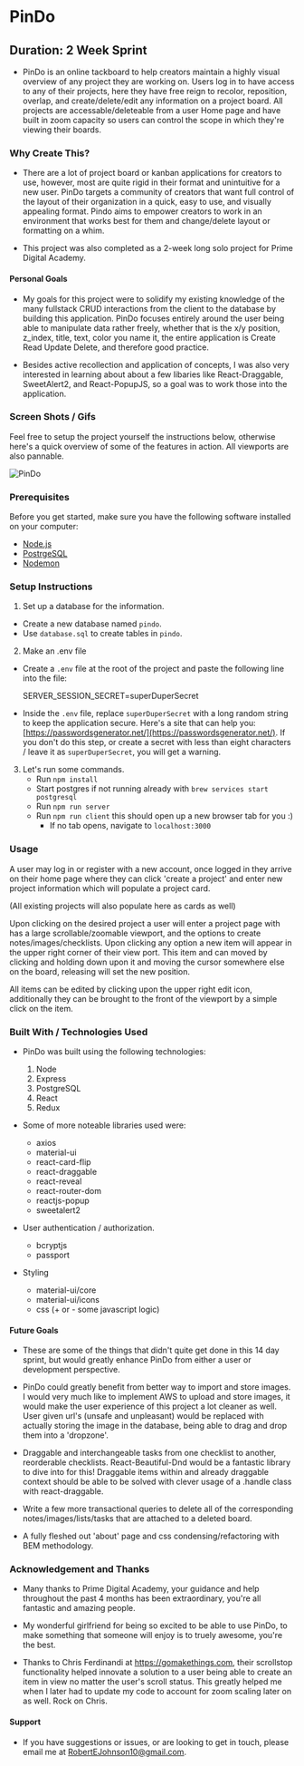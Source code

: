 # PinDo

## Duration: 2 Week Sprint

  - PinDo is an online tackboard to help creators maintain a highly visual overview of any project they are working on. Users log in to have access to any of their projects, here they have free reign to recolor, reposition, overlap, and create/delete/edit any information on a project board. All projects are accessable/deleteable from a user Home page and have built in zoom capacity so users can control the scope in which they're viewing their boards.

### Why Create This?

  - There are a lot of project board or kanban applications for creators to use, however, most are quite rigid in their format and unintuitive for a new user. PinDo targets a community of creators that want full control of the layout of their organization in a quick, easy to use, and visually appealing format. Pindo aims to empower creators to work in an environment that works best for them and change/delete layout or formatting on a whim.

  - This project was also completed as a 2-week long solo project for Prime Digital Academy.

#### Personal Goals

  - My goals for this project were to solidify my existing knowledge of the many fullstack CRUD interactions from the client to the database by building this application. PinDo focuses entirely around the user being able to manipulate data rather freely, whether that is the x/y position, z_index, title, text, color you name it, the entire application is Create Read Update Delete, and therefore good practice.

  - Besides active recollection and application of concepts, I was also very interested in learning about about a few libaries like React-Draggable, SweetAlert2, and React-PopupJS, so a goal was to work those into the application. 

### Screen Shots / Gifs

Feel free to setup the project yourself the instructions below, otherwise here's a quick overview of some of the features in action. All viewports are also pannable.

![PinDo](/documentation/PinDo.gif)

### Prerequisites

Before you get started, make sure you have the following software installed on your computer:

- [Node.js](https://nodejs.org/en/)
- [PostrgeSQL](https://www.postgresql.org/)
- [Nodemon](https://nodemon.io/)

### Setup Instructions

1. Set up a database for the information.
  * Create a new database named `pindo`.
  * Use `database.sql` to create tables in `pindo`.
  
2. Make an .env file 
  * Create a `.env` file at the root of the project and paste the following line into the file:
      
    SERVER_SESSION_SECRET=superDuperSecret
       
  * Inside the `.env` file, replace `superDuperSecret` with a long random string to keep the application secure. Here's a site that can help you: [https://passwordsgenerator.net/](https://passwordsgenerator.net/). If you don't do this step, or create a secret with less than eight characters / leave it as `superDuperSecret`, you will get a warning.
  
3. Let's run some commands.
   * Run `npm install`
   * Start postgres if not running already with `brew services start postgresql`
   * Run `npm run server`
   * Run `npm run client` this should open up a new browser tab for you :)
     * If no tab opens, navigate to `localhost:3000`

### Usage

A user may log in or register with a new account, once logged in they arrive on their home page where they can click 'create a project' and enter new project information which will populate a project card.
  
(All existing projects will also populate here as cards as well)
  
Upon clicking on the desired project a user will enter a project page with has a large scrollable/zoomable viewport, and the options to create notes/images/checklists. Upon clicking any option a new item will appear in the upper right corner of their view port. This item and can moved by clicking and holding down upon it and moving the cursor somewhere else on the board, releasing will set the new position.

All items can be edited by clicking upon the upper right edit icon, additionally they can be brought to the front of the viewport by a simple click on the item.

### Built With / Technologies Used

  - PinDo was built using the following technologies:
      1. Node
      2. Express
      3. PostgreSQL
      4. React
      5. Redux
  
  - Some of more noteable libraries used were:
      * axios
      * material-ui
      * react-card-flip
      * react-draggable
      * react-reveal
      * react-router-dom
      * reactjs-popup
      * sweetalert2

  - User authentication / authorization.
      * bcryptjs
      * passport

  - Styling
      * material-ui/core
      * material-ui/icons
      * css (+ or - some javascript logic)

#### Future Goals

  * These are some of the things that didn't quite get done in this 14 day sprint, but would greatly enhance PinDo from either a user or development perspective.
  
  - PinDo could greatly benefit from better way to import and store images. I would very much like to implement AWS to upload and store images, it would make the user experience of this project a lot cleaner as well. User given url's (unsafe and unpleasant) would be replaced with actually storing the image in the database, being able to drag and drop them into a 'dropzone'. 

  - Draggable and interchangeable tasks from one checklist to another, reorderable checklists. React-Beautiful-Dnd would be a fantastic library to dive into for this! Draggable items within and already draggable context should be able to be solved with clever usage of a .handle class with react-draggable.

  - Write a few more transactional queries to delete all of the corresponding notes/images/lists/tasks that are attached to a deleted board.
  
  - A fully fleshed out 'about' page and css condensing/refactoring with BEM methodology. 

### Acknowledgement and Thanks

   - Many thanks to Prime Digital Academy, your guidance and help throughout the past 4 months has been extraordinary, you're all fantastic and amazing people.
  
   - My wonderful girlfriend for being so excited to be able to use PinDo, to make something that someone will enjoy is to truely awesome, you're the best.

   - Thanks to Chris Ferdinandi at https://gomakethings.com, their scrollstop functionality helped innovate a solution to a user being able to create an item in view no matter the user's scroll status. This greatly helped me when I later had to update my code to account for zoom scaling later on as well. Rock on Chris.

#### Support
  - If you have suggestions or issues, or are looking to get in touch, please email me at RobertEJohnson10@gmail.com.

